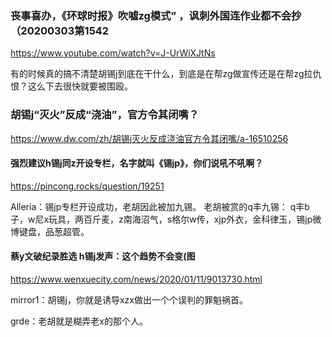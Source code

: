 ### 丧事喜办，《环球时报》吹嘘zg模式” ，讽刺外国连作业都不会抄（20200303第1542
https://www.youtube.com/watch?v=J-UrWiXJtNs

有的时候真的搞不清楚胡锡j到底在干什么，到底是在帮zg做宣传还是在帮zg拉仇恨？这么下去很快就要被围殴。

### 胡锡j“灭火”反成“浇油”，官方令其闭嘴？
https://www.dw.com/zh/胡锡j灭火反成浇油官方令其闭嘴/a-16510256

#### 强烈建议h锡j同z开设专栏，名字就叫《锡jp》，你们说吼不吼啊？
https://pincong.rocks/question/19251

Alleria：锡jp专栏开设成功，老胡因此被加九锡。
老胡被赏的q丰九锡：
q丰b子，w尼x玩具，两百斤麦，z南海沼气，s格尔w传，xjp外衣，金科律玉，锡jp微博键盘，品葱超管。

#### 蔡y文破纪录胜选 h锡j发声：这个趋势不会变(图
https://www.wenxuecity.com/news/2020/01/11/9013730.html

mirror1：胡锡j，你就是诱导xzx做出一个个误判的罪魁祸首。

grde：老胡就是糊弄老x的那个人。
